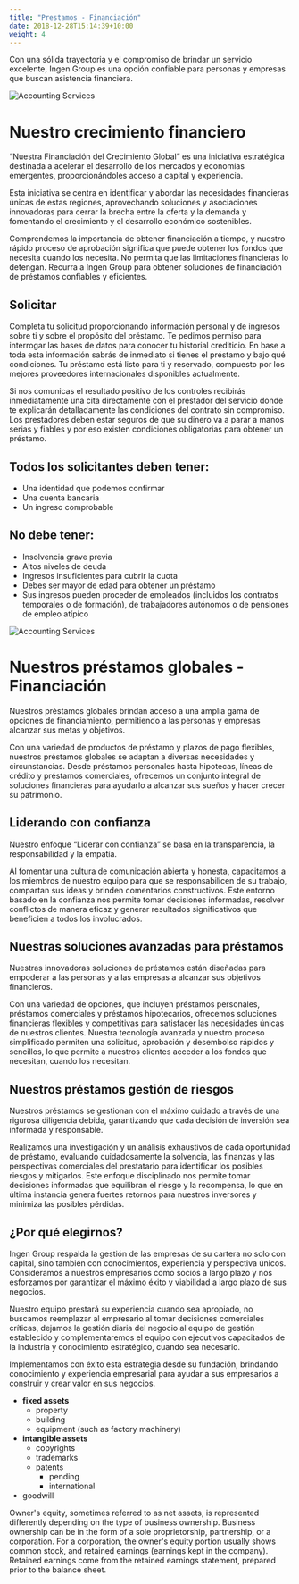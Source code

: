```yaml
---
title: "Prestamos - Financiación"
date: 2018-12-28T15:14:39+10:00
weight: 4
---
```


Con una sólida trayectoria y el compromiso de brindar un servicio excelente, Ingen Group es una opción confiable para personas y empresas que buscan asistencia financiera.


![Accounting Services](/victoryjacklimited/images/ayuda-financiera.jpg)

# Nuestro crecimiento financiero

“Nuestra Financiación del Crecimiento Global” es una iniciativa estratégica destinada a acelerar el desarrollo de los mercados y economías emergentes, proporcionándoles acceso a capital y experiencia.

Esta iniciativa se centra en identificar y abordar las necesidades financieras únicas de estas regiones, aprovechando soluciones y asociaciones innovadoras para cerrar la brecha entre la oferta y la demanda y fomentando el crecimiento y el desarrollo económico sostenibles.

Comprendemos la importancia de obtener financiación a tiempo, y nuestro rápido proceso de aprobación significa que puede obtener los fondos que necesita cuando los necesita. No permita que las limitaciones financieras lo detengan. Recurra a Ingen Group para obtener soluciones de financiación de préstamos confiables y eficientes.

## Solicitar

Completa tu solicitud proporcionando información personal y de ingresos sobre ti y sobre el propósito del préstamo. Te pedimos permiso para interrogar las bases de datos para conocer tu historial crediticio. En base a toda esta información sabrás de inmediato si tienes el préstamo y bajo qué condiciones. Tu préstamo está listo para ti y reservado, compuesto por los mejores proveedores internacionales disponibles actualmente.

Si nos comunicas el resultado positivo de los controles recibirás inmediatamente una cita directamente con el prestador del servicio donde te explicarán detalladamente las condiciones del contrato sin compromiso. Los prestadores deben estar seguros de que su dinero va a parar a manos serias y fiables y por eso existen condiciones obligatorias para obtener un préstamo.

## Todos los solicitantes deben tener:

- Una identidad que podemos confirmar
- Una cuenta bancaria
- Un ingreso comprobable

## No debe tener:

- Insolvencia grave previa
- Altos niveles de deuda
- Ingresos insuficientes para cubrir la cuota
- Debes ser mayor de edad para obtener un préstamo
- Sus ingresos pueden proceder de empleados (incluidos los contratos temporales o de formación), de trabajadores autónomos o de pensiones de empleo atípico

![Accounting Services](/victoryjacklimited/images/razones-invertir.jpg)

# Nuestros préstamos globales - Financiación

Nuestros préstamos globales brindan acceso a una amplia gama de opciones de financiamiento, permitiendo a las personas y empresas alcanzar sus metas y objetivos.

Con una variedad de productos de préstamo y plazos de pago flexibles, nuestros préstamos globales se adaptan a diversas necesidades y circunstancias. Desde préstamos personales hasta hipotecas, líneas de crédito y préstamos comerciales, ofrecemos un conjunto integral de soluciones financieras para ayudarlo a alcanzar sus sueños y hacer crecer su patrimonio.

## Liderando con confianza

Nuestro enfoque “Liderar con confianza” se basa en la transparencia, la responsabilidad y la empatía.

Al fomentar una cultura de comunicación abierta y honesta, capacitamos a los miembros de nuestro equipo para que se responsabilicen de su trabajo, compartan sus ideas y brinden comentarios constructivos. Este entorno basado en la confianza nos permite tomar decisiones informadas, resolver conflictos de manera eficaz y generar resultados significativos que beneficien a todos los involucrados.

## Nuestras soluciones avanzadas para préstamos

Nuestras innovadoras soluciones de préstamos están diseñadas para empoderar a las personas y a las empresas a alcanzar sus objetivos financieros.

Con una variedad de opciones, que incluyen préstamos personales, préstamos comerciales y préstamos hipotecarios, ofrecemos soluciones financieras flexibles y competitivas para satisfacer las necesidades únicas de nuestros clientes. Nuestra tecnología avanzada y nuestro proceso simplificado permiten una solicitud, aprobación y desembolso rápidos y sencillos, lo que permite a nuestros clientes acceder a los fondos que necesitan, cuando los necesitan.

## Nuestros préstamos gestión de riesgos

Nuestros préstamos se gestionan con el máximo cuidado a través de una rigurosa diligencia debida, garantizando que cada decisión de inversión sea informada y responsable.

Realizamos una investigación y un análisis exhaustivos de cada oportunidad de préstamo, evaluando cuidadosamente la solvencia, las finanzas y las perspectivas comerciales del prestatario para identificar los posibles riesgos y mitigarlos. Este enfoque disciplinado nos permite tomar decisiones informadas que equilibran el riesgo y la recompensa, lo que en última instancia genera fuertes retornos para nuestros inversores y minimiza las posibles pérdidas.

## ¿Por qué elegirnos? 

Ingen Group respalda la gestión de las empresas de su cartera no solo con capital, sino también con conocimientos, experiencia y perspectiva únicos. Consideramos a nuestros empresarios como socios a largo plazo y nos esforzamos por garantizar el máximo éxito y viabilidad a largo plazo de sus negocios.

Nuestro equipo prestará su experiencia cuando sea apropiado, no buscamos reemplazar al empresario al tomar decisiones comerciales críticas, dejamos la gestión diaria del negocio al equipo de gestión establecido y complementaremos el equipo con ejecutivos capacitados de la industria y conocimiento estratégico, cuando sea necesario.

Implementamos con éxito esta estrategia desde su fundación, brindando conocimiento y experiencia empresarial para ayudar a sus empresarios a construir y crear valor en sus negocios.

- **fixed assets**
  - property
  - building
  - equipment (such as factory machinery)
- **intangible assets**
  - copyrights
  - trademarks
  - patents
    - pending
    - international
- goodwill

Owner's equity, sometimes referred to as net assets, is represented differently depending on the type of business ownership. Business ownership can be in the form of a sole proprietorship, partnership, or a corporation. For a corporation, the owner's equity portion usually shows common stock, and retained earnings (earnings kept in the company). Retained earnings come from the retained earnings statement, prepared prior to the balance sheet.
